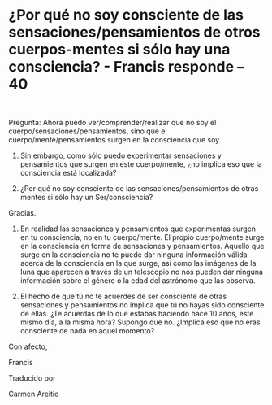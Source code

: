 # ¿Por qué no soy consciente de las sensaciones/pensamientos de otros cuerpos-mentes si sólo hay una consciencia? - Francis responde – 40

  

Pregunta: Ahora puedo ver/comprender/realizar que no soy el cuerpo/sensaciones/pensamientos, sino que el cuerpo/mente/pensamientos surgen en la consciencia que soy.

1. Sin embargo, como sólo puedo experimentar sensaciones y pensamientos que surgen en este cuerpo/mente, ¿no implica eso que la consciencia está localizada?

2. ¿Por qué no soy consciente de las sensaciones/pensamientos de otras mentes si sólo hay un Ser/consciencia?

Gracias.

1. En realidad las sensaciones y pensamientos que experimentas surgen en tu consciencia, no en tu cuerpo/mente. El propio cuerpo/mente surge en la consciencia en forma de sensaciones y pensamientos. Aquello que surge en la consciencia no te puede dar ninguna información válida acerca de la consciencia en la que surge, así como las imágenes de la luna que aparecen a través de un telescopio no nos pueden dar ninguna información sobre el género o la edad del astrónomo que las observa.

2. El hecho de que tú no te acuerdes de ser consciente de otras sensaciones y pensamientos no implica que tú no hayas sido consciente de ellas. ¿Te acuerdas de lo que estabas haciendo hace 10 años, este mismo día, a la misma hora? Supongo que no. ¿Implica eso que no eras consciente de nada en aquel momento?

Con afecto,

Francis

Traducido por 

Carmen Areitio

